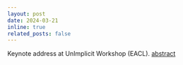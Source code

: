 ```yaml
---
layout: post
date: 2024-03-21
inline: true
related_posts: false
---
```

Keynote address at UnImplicit Workshop (EACL). [abstract](https://unimplicit2024.github.io/#speakers)